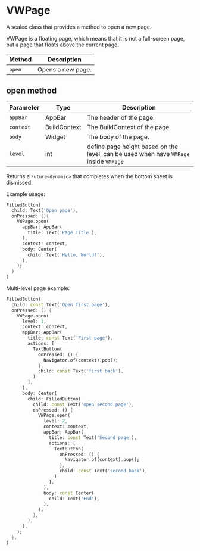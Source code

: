 # VWPage

A sealed class that provides a method to open a new page.

VWPage is a floating page, which means that it is not a full-screen page, but a page that floats above the current page.

| Method | Description       |
|--------|-------------------|
| `open` | Opens a new page. |

## open method

| Parameter | Type         | Description                                                                           |
|-----------|--------------|---------------------------------------------------------------------------------------|
| `appBar`  | AppBar       | The header of the page.                                                               |
| `context` | BuildContext | The BuildContext of the page.                                                         |
| `body`    | Widget       | The body of the page.                                                                 |
| `level`   | int          | define page height based on the level, can be used when have `VMPage` inside `VMPage` |

Returns a `Future<dynamic>` that completes when the bottom sheet is dismissed.

Example usage:

```dart
FilledButton(
  child: Text('Open page'),
  onPressed: (){
    VWPage.open(
      appBar: AppBar(
        title: Text('Page Title'),
      ),
      context: context,
      body: Center(
        child: Text('Hello, World!'),
      ),
    );
  }
)
```

Multi-level page example:

```dart
FilledButton(
  child: const Text('Open first page'),
  onPressed: () {
    VWPage.open(
      level: 1,
      context: context,
      appBar: AppBar(
        title: const Text('First page'),
        actions: [
          TextButton(
            onPressed: () {
              Navigator.of(context).pop();
            },
            child: const Text('first back'),
          )
        ],
      ),
      body: Center(
        child: FilledButton(
          child: const Text('open second page'),
          onPressed: () {
            VWPage.open(
              level: 2,
              context: context,
              appBar: AppBar(
                title: const Text('Second page'),
                actions: [
                  TextButton(
                    onPressed: () {
                      Navigator.of(context).pop();
                    },
                    child: const Text('second back'),
                  )
                ],
              ),
              body: const Center(
                child: Text('End'),
              ),
            );
          },
        ),
      ),
    );
  },
)
```

